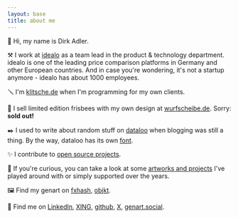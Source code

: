 ```yaml
---
layout: base
title: about me
---
```


👋 Hi, my name is Dirk Adler.

⚒️ I work at [idealo](https://jobs.idealo.com/l/en/uber-uns) as a team lead in the product & technology department. idealo is one of the leading price comparison platforms in Germany and
other European countries. And in case you're wondering, it's not a startup anymore - idealo has about 1000 employees.

🪛 I'm [klitsche.de](https://klitsche.de/) when I'm programming for my own clients.

🥏 I sell limited edition frisbees with my own design at [wurfscheibe.de](https://wurfscheibe.de/). Sorry: __sold out!__

✒️ I used to write about random stuff on [dataloo](https://dataloo.de/) when blogging was still a thing. By the way, dataloo has its own [font](https://dataloo.de/der-dataloo-font).

✨ I contribute to [open source projects](https://dirx.dev/open-source-projects/).

🎨 If you're curious, you can take a look at some [artworks and projects](https://dirx.dev/artworks-and-projects/) I've played around with or simply supported over the years.

🖼️ Find my genart on [fxhash](https://www.fxhash.xyz/u/dirx), [objkt](https://objkt.com/profile/dirx/created).

💛 Find me on [LinkedIn](https://www.linkedin.com/in/dirk-adler-3b484091/), [XING](https://www.xing.com/profile/DirkAlban_Adler), [github](https://github.com/dirx), [X](https://x.com/d_rx), [genart.social](https://genart.social/@dirx).
